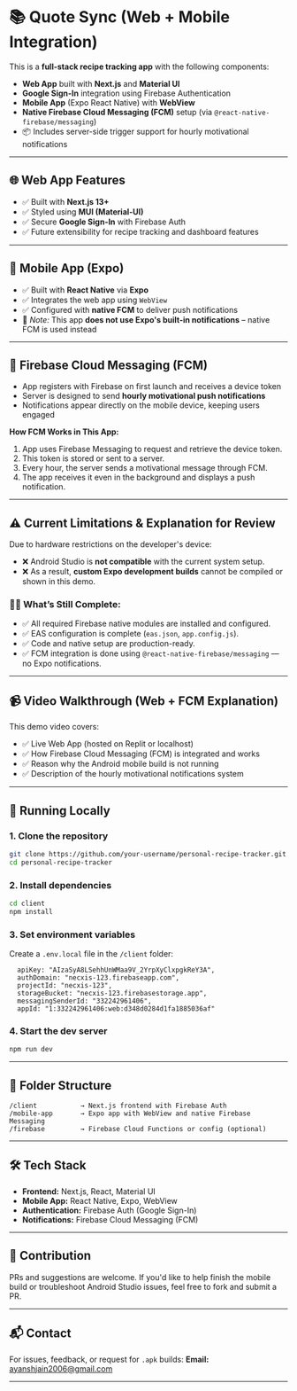# 📚 Quote Sync (Web + Mobile Integration)

This is a **full-stack recipe tracking app** with the following components:

- **Web App** built with **Next.js** and **Material UI**
- **Google Sign-In** integration using Firebase Authentication
- **Mobile App** (Expo React Native) with **WebView**
- **Native Firebase Cloud Messaging (FCM)** setup (via `@react-native-firebase/messaging`)
- 📦 Includes server-side trigger support for hourly motivational notifications

---

## 🌐 Web App Features

- ✅ Built with **Next.js 13+**
- ✅ Styled using **MUI (Material-UI)**
- ✅ Secure **Google Sign-In** with Firebase Auth
- ✅ Future extensibility for recipe tracking and dashboard features

---

## 📱 Mobile App (Expo)

- ✅ Built with **React Native** via **Expo**
- ✅ Integrates the web app using `WebView`
- ✅ Configured with **native FCM** to deliver push notifications
- 🚫 *Note:* This app **does not use Expo's built-in notifications** – native FCM is used instead

---

## 🔔 Firebase Cloud Messaging (FCM)

- App registers with Firebase on first launch and receives a device token
- Server is designed to send **hourly motivational push notifications**
- Notifications appear directly on the mobile device, keeping users engaged

**How FCM Works in This App:**

1. App uses Firebase Messaging to request and retrieve the device token.
2. This token is stored or sent to a server.
3. Every hour, the server sends a motivational message through FCM.
4. The app receives it even in the background and displays a push notification.

---

## ⚠️ Current Limitations & Explanation for Review

Due to hardware restrictions on the developer's device:

- ❌ Android Studio is **not compatible** with the current system setup.
- ❌ As a result, **custom Expo development builds** cannot be compiled or shown in this demo.

### 🧑‍💻 What’s Still Complete:

- ✅ All required Firebase native modules are installed and configured.
- ✅ EAS configuration is complete (`eas.json`, `app.config.js`).
- ✅ Code and native setup are production-ready.
- ✅ FCM integration is done using `@react-native-firebase/messaging` — no Expo notifications.

---

## 📹 Video Walkthrough (Web + FCM Explanation)

This demo video covers:

- ✅ Live Web App (hosted on Replit or localhost)
- ✅ How Firebase Cloud Messaging (FCM) is integrated and works
- ✅ Reason why the Android mobile build is not running
- ✅ Description of the hourly motivational notifications system

---

## 🧪 Running Locally

### 1. Clone the repository
```bash
git clone https://github.com/your-username/personal-recipe-tracker.git
cd personal-recipe-tracker
```

### 2. Install dependencies
```bash
cd client
npm install
```

### 3. Set environment variables
Create a `.env.local` file in the `/client` folder:

```env
  apiKey: "AIzaSyA8LSehhUnWMaa9V_2YrpXyClxpgkReY3A",
  authDomain: "necxis-123.firebaseapp.com",
  projectId: "necxis-123",
  storageBucket: "necxis-123.firebasestorage.app",
  messagingSenderId: "332242961406",
  appId: "1:332242961406:web:d348d0284d1fa1885036af"
```

### 4. Start the dev server
```bash
npm run dev
```

---

## 📂 Folder Structure

```
/client           → Next.js frontend with Firebase Auth
/mobile-app       → Expo app with WebView and native Firebase Messaging
/firebase         → Firebase Cloud Functions or config (optional)
```

---

## 🛠️ Tech Stack

- **Frontend:** Next.js, React, Material UI
- **Mobile App:** React Native, Expo, WebView
- **Authentication:** Firebase Auth (Google Sign-In)
- **Notifications:** Firebase Cloud Messaging (FCM)

---

## 🤝 Contribution

PRs and suggestions are welcome. If you'd like to help finish the mobile build or troubleshoot Android Studio issues, feel free to fork and submit a PR.

---

## 📬 Contact

For issues, feedback, or request for `.apk` builds:
**Email:** ayanshjain2006@gmail.com

---

